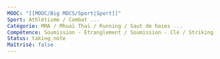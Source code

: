 ```yaml
---
MOOC: "[[MOOC/Big MOCS/Sport|Sport]]"
Sport: Athlétisme / Combat ...
Catégorie: MMA / Mhuaï Thaï / Running / Saut de haies ...
Compétence: Soumission - Etranglement / Soumission - Clé / Striking
Status: taking_note
Maîtrisé: false
---
```

